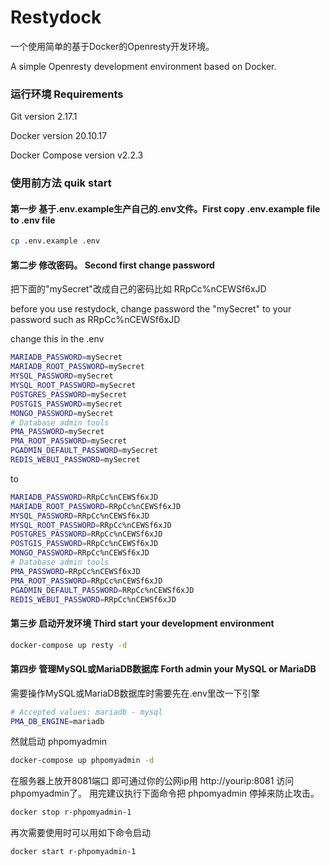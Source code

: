 # Restydock
一个使用简单的基于Docker的Openresty开发环境。

A simple Openresty development environment based on Docker.

### 运行环境 Requirements
Git version 2.17.1

Docker version 20.10.17

Docker Compose version v2.2.3

### 使用前方法 quik start

#### 第一步 基于.env.example生产自己的.env文件。First copy .env.example file to .env file
```bash
cp .env.example .env
```
#### 第二步 修改密码。 Second first change password
把下面的"mySecret"改成自己的密码比如 RRpCc%nCEWSf6xJD

before you use restydock, change password the "mySecret" to your password such as RRpCc%nCEWSf6xJD

change this in the .env
```bash
MARIADB_PASSWORD=mySecret
MARIADB_ROOT_PASSWORD=mySecret
MYSQL_PASSWORD=mySecret
MYSQL_ROOT_PASSWORD=mySecret
POSTGRES_PASSWORD=mySecret
POSTGIS_PASSWORD=mySecret
MONGO_PASSWORD=mySecret
# Database admin tools
PMA_PASSWORD=mySecret
PMA_ROOT_PASSWORD=mySecret
PGADMIN_DEFAULT_PASSWORD=mySecret
REDIS_WEBUI_PASSWORD=mySecret
```
to
```bash
MARIADB_PASSWORD=RRpCc%nCEWSf6xJD
MARIADB_ROOT_PASSWORD=RRpCc%nCEWSf6xJD
MYSQL_PASSWORD=RRpCc%nCEWSf6xJD
MYSQL_ROOT_PASSWORD=RRpCc%nCEWSf6xJD
POSTGRES_PASSWORD=RRpCc%nCEWSf6xJD
POSTGIS_PASSWORD=RRpCc%nCEWSf6xJD
MONGO_PASSWORD=RRpCc%nCEWSf6xJD
# Database admin tools
PMA_PASSWORD=RRpCc%nCEWSf6xJD
PMA_ROOT_PASSWORD=RRpCc%nCEWSf6xJD
PGADMIN_DEFAULT_PASSWORD=RRpCc%nCEWSf6xJD
REDIS_WEBUI_PASSWORD=RRpCc%nCEWSf6xJD
```
#### 第三步 启动开发环境 Third start your development environment

```bash
docker-compose up resty -d
```
#### 第四步 管理MySQL或MariaDB数据库 Forth admin your MySQL or MariaDB

需要操作MySQL或MariaDB数据库时需要先在.env里改一下引擎

```bash
# Accepted values: mariadb - mysql
PMA_DB_ENGINE=mariadb
```
然就启动 phpomyadmin
```bash
docker-compose up phpomyadmin -d
```
在服务器上放开8081端口
即可通过你的公网ip用 http://yourip:8081 访问phpomyadmin了。
用完建议执行下面命令把 phpomyadmin 停掉来防止攻击。

```bash
docker stop r-phpomyadmin-1
```
再次需要使用时可以用如下命令启动
```bash
docker start r-phpomyadmin-1
```
